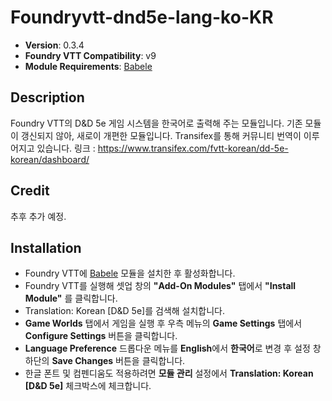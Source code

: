 # Foundryvtt-dnd5e-lang-ko-KR

* **Version**: 0.3.4
* **Foundry VTT Compatibility**: v9
* **Module Requirements**: [Babele](https://gitlab.com/riccisi/foundryvtt-babele)

## Description

Foundry VTT의 D&D 5e 게임 시스템을 한국어로 출력해 주는 모듈입니다.
기존 모듈이 갱신되지 않아, 새로이 개편한 모듈입니다.
Transifex를 통해 커뮤니티 번역이 이루어지고 있습니다. 
링크 : https://www.transifex.com/fvtt-korean/dd-5e-korean/dashboard/

## Credit
추후 추가 예정.

## Installation

* Foundry VTT에 [Babele](https://gitlab.com/riccisi/foundryvtt-babele) 모듈을 설치한 후 활성화합니다.
* Foundry VTT를 실행해 셋업 창의 **"Add-On Modules"** 탭에서 **"Install Module"** 를 클릭합니다.
* Translation: Korean [D&D 5e]를 검색해 설치합니다.
* **Game Worlds** 탭에서 게임을 실행 후 우측 메뉴의 **Game Settings** 탭에서 **Configure Settings** 버튼을 클릭합니다.
* **Language Preference** 드롭다운 메뉴를 **English**에서 **한국어**로 변경 후 설정 창 하단의 **Save Changes** 버튼을 클릭합니다.
* 한글 폰트 및 컴펜디움도 적용하려면 **모듈 관리** 설정에서 **Translation: Korean [D&D 5e]** 체크박스에 체크합니다.
